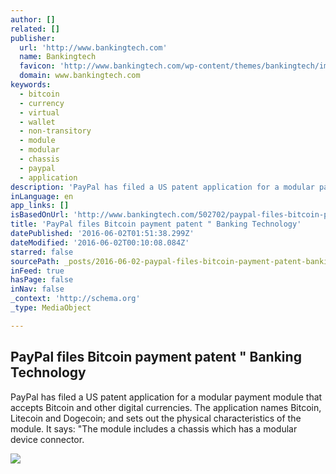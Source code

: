 ```yaml
---
author: []
related: []
publisher:
  url: 'http://www.bankingtech.com'
  name: Bankingtech
  favicon: 'http://www.bankingtech.com/wp-content/themes/bankingtech/images/favicon.png'
  domain: www.bankingtech.com
keywords:
  - bitcoin
  - currency
  - virtual
  - wallet
  - non-transitory
  - module
  - modular
  - chassis
  - paypal
  - application
description: 'PayPal has filed a US patent application for a modular payment module that accepts Bitcoin and other digital currencies. The application names Bitcoin, Litecoin and Dogecoin; and sets out the physical characteristics of the module. It says: "The module includes a chassis which has a modular device connector.'
inLanguage: en
app_links: []
isBasedOnUrl: 'http://www.bankingtech.com/502702/paypal-files-bitcoin-payment-patent/'
title: 'PayPal files Bitcoin payment patent " Banking Technology'
datePublished: '2016-06-02T01:51:38.299Z'
dateModified: '2016-06-02T00:10:08.084Z'
starred: false
sourcePath: _posts/2016-06-02-paypal-files-bitcoin-payment-patent-banking-technology.md
inFeed: true
hasPage: false
inNav: false
_context: 'http://schema.org'
_type: MediaObject

---
```

<article style=""><h1>PayPal files Bitcoin payment patent " Banking Technology</h1><p>PayPal has filed a US patent application for a modular payment module that accepts Bitcoin and other digital currencies. The application names Bitcoin, Litecoin and Dogecoin; and sets out the physical characteristics of the module. It says: "The module includes a chassis which has a modular device connector.</p><img src="http://www.bankingtech.com/files/2016/05/paypal.png" /></article>